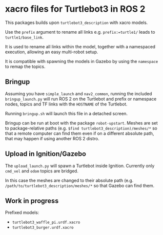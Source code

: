 # xacro files for Turtlebot3 in ROS 2

This packages builds upon `turtlebot3_description` with xacro models.

Use the `prefix` argument to rename all links e.g. `prefix:=turtle1/` leads to `turtle1/base_link`.

It is used to rename all links within the model, together with a namespaced execution, allowing an easy multi-robot setup.

It is compatible with spawning the models in Gazebo by using the `namespace` to remap the topics.

## Bringup

Assuming you have `simple_launch` and `nav2_common`, running the included `bringup_launch.py` will run ROS 2 on the Turtlebot and prefix or namespace nodes, topics and TF links with the `HOSTNAME` of the Turtlebot.

Running `bringup.sh` will launch this file in a detached screen.

Bringup can be run at boot with the package `robot-upstart`. Meshes are set to package-relative paths (e.g. `$find turtlebot3_description)/meshes/*` so that a remote computer can find them  even if on a different absolute path, that may happen if using another ROS 2 distro.

## Upload in Ignition/Gazebo

The `upload_launch.py` will spawn a Turtlebot inside Ignition. Currently only `cmd_vel` and `odom` topics are bridged.

In this case the meshes are changed to their absolute path (e.g. `/path/to/turtlebot3_description/meshes/*` so that Gazebo can find them.

## Work in progress

Prefixed models:

 - `turtlebot3_waffle_pi.urdf.xacro`
 - `turtlebot3_burger.urdf.xacro`
